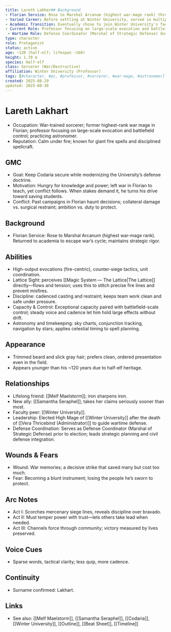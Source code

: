 ```yaml
---
title: Lareth Lakhar## Background
- Florian Service: Rose to Marshal Arcanum (highest war-mage rank) through distinguished military service across multiple campaigns. Led magical forces in various theaters of conflict with strategic precision and tactical innovation.
- Varied Career: Before settling at Winter University, served in multiple capacities - military advisor, independent scholar, consultant to various institutions. Known for his restless pursuit of knowledge and practical applications of magical theory.
- Academic Transition: Eventually chose to join Winter University's faculty, bringing practical battlefield experience to scholarly pursuits. While often away on research expeditions or consulting work, he always returns to the University as his professional anchor.
- Current Role: Professor focusing on large-scale evocation and battlefield control; serves as the University's primary expert on defensive doctrine and tactical magical applications.
 - Wartime Role: Defense Coordinator (Marshal of Strategic Defense) during Redline Three protocols; coordinates city-university defenses.
type: character
role: Protagonist
status: active
age: ~120 (half-elf; lifespan ~160)
height: 1.70 m
species: Half-elf
class: Sorcerer (War/Destructive)
affiliation: Winter University (Professor)
tags: [#character, #pc, #professor, #sorcerer, #war-mage, #astronomer]
created: 2025-08-29
updated: 2025-08-30
---
```


# Lareth Lakhart

- Occupation: War-trained sorcerer; former highest-rank war mage in Florian; professor focusing on large-scale evocation and battlefield control; practicing astronomer.
- Reputation: Calm under fire; known for giant fire spells and disciplined spellcraft.

## GMC
- Goal: Keep Codaria secure while modernizing the University’s defense doctrine.
- Motivation: Hungry for knowledge and power; left war in Florian to teach, yet conflict follows. When stakes demand it, he turns his drive toward saving students.
- Conflict: Past campaigns in Florian haunt decisions; collateral damage vs. surgical restraint; ambition vs. duty to protect.

## Background
- Florian Service: Rose to Marshal Arcanum (highest war-mage rank). Returned to academia to escape war’s cycle; maintains strategic rigor.

## Abilities
- High-output evocations (fire-centric), counter-siege tactics, unit coordination.
 - Lattice Sight: perceives [[Magic System — The Lattice|The Lattice]] directly—flows and tension; uses this to stitch precise fire lines and prevent misfires.
 - Discipline: cadenced casting and restraint; keeps team work clean and safe under pressure.
 - Capacity & Control: Exceptional capacity paired with battlefield-scale control; steady voice and cadence let him hold large effects without drift.
- Astronomy and timekeeping: sky charts, conjunction tracking, navigation by stars; applies celestial timing to spell planning.

## Appearance
- Trimmed beard and slick gray hair; prefers clean, ordered presentation even in the field.
- Appears younger than his ~120 years due to half-elf heritage.

## Relationships
- Lifelong friend: [[Melf Maelstorm]]; iron sharpens iron.
- New ally: [[Samantha Seraphel]]; takes her claims seriously sooner than most.
- Faculty peer: [[Winter University]].
 - Leadership: Elected High Mage of [[Winter University]] after the death of [[Vera Thricebind (Administrator)]] to guide wartime defense.
 - Defense Coordination: Serves as Defense Coordinator (Marshal of Strategic Defense) prior to election; leads strategic planning and civil defense integration.

## Wounds & Fears
- Wound: War memories; a decisive strike that saved many but cost too much.
- Fear: Becoming a blunt instrument; losing the people he’s sworn to protect.

## Arc Notes
- Act I: Scorches mercenary siege lines, reveals discipline over bravado.
- Act II: Must temper power with trust—lets others take lead when needed.
- Act III: Channels force through community; victory measured by lives preserved.

## Voice Cues
- Sparse words, tactical clarity; less quip, more cadence.

## Continuity
- Surname confirmed: Lakhart.

## Links
- See also: [[Melf Maelstorm]], [[Samantha Seraphel]], [[Codaria]], [[Winter University]], [[Outline]], [[Beat Sheet]], [[Timeline]]

